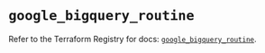 # `google_bigquery_routine`

Refer to the Terraform Registry for docs: [`google_bigquery_routine`](https://registry.terraform.io/providers/hashicorp/google-beta/5.29.0/docs/resources/google_bigquery_routine).
